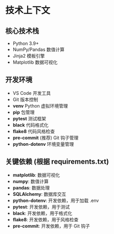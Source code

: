 # 技术上下文

## 核心技术栈
- Python 3.9+
- NumPy/Pandas 数值计算
- Jinja2 模板引擎
- Matplotlib 数据可视化

## 开发环境
- VS Code 开发工具
- Git 版本控制
- **venv** Python 虚拟环境管理
- **pip** 包管理
- **pytest** 测试框架
- **black** 代码格式化
- **flake8** 代码风格检查
- **pre-commit** (推荐) Git 钩子管理
- **python-dotenv** 环境变量管理

## 关键依赖 (根据 requirements.txt)
- **matplotlib**: 数据可视化
- **numpy**: 数值计算
- **pandas**: 数据处理
- **SQLAlchemy**: 数据库交互
- **python-dotenv**: 开发依赖，用于加载 .env
- **pytest**: 开发依赖，用于测试
- **black**: 开发依赖，用于格式化
- **flake8**: 开发依赖，用于风格检查
- **pre-commit**: 开发依赖，用于 Git 钩子
